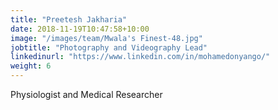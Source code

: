 ```yaml
---
title: "Preetesh Jakharia"
date: 2018-11-19T10:47:58+10:00
image: "/images/team/Mwala's Finest-48.jpg"
jobtitle: "Photography and Videography Lead"
linkedinurl: "https://www.linkedin.com/in/mohamedonyango/"
weight: 6
---
```


Physiologist and Medical Researcher
